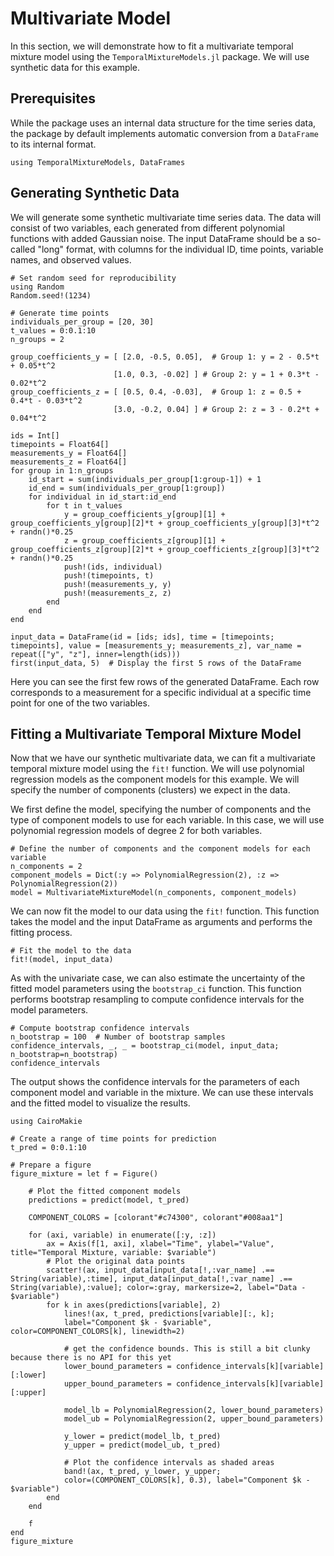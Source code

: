 # Multivariate Model
In this section, we will demonstrate how to fit a multivariate temporal mixture model using the `TemporalMixtureModels.jl` package. We will use synthetic data for this example.

## Prerequisites
While the package uses an internal data structure for the time series data, the package by default implements automatic conversion from a `DataFrame` to its internal format. 
```@example multivariate
using TemporalMixtureModels, DataFrames
```

## Generating Synthetic Data
We will generate some synthetic multivariate time series data. The data will consist of two variables, each generated from different polynomial functions with added Gaussian noise. The input DataFrame should be a so-called "long" format, with columns for the individual ID, time points, variable names, and observed values.
```@example multivariate
# Set random seed for reproducibility
using Random
Random.seed!(1234)

# Generate time points
individuals_per_group = [20, 30]
t_values = 0:0.1:10
n_groups = 2

group_coefficients_y = [ [2.0, -0.5, 0.05],  # Group 1: y = 2 - 0.5*t + 0.05*t^2
                       [1.0, 0.3, -0.02] ] # Group 2: y = 1 + 0.3*t - 0.02*t^2
group_coefficients_z = [ [0.5, 0.4, -0.03],  # Group 1: z = 0.5 + 0.4*t - 0.03*t^2
                       [3.0, -0.2, 0.04] ] # Group 2: z = 3 - 0.2*t + 0.04*t^2

ids = Int[]
timepoints = Float64[]
measurements_y = Float64[]
measurements_z = Float64[]
for group in 1:n_groups
    id_start = sum(individuals_per_group[1:group-1]) + 1
    id_end = sum(individuals_per_group[1:group])
    for individual in id_start:id_end
        for t in t_values
            y = group_coefficients_y[group][1] + group_coefficients_y[group][2]*t + group_coefficients_y[group][3]*t^2 + randn()*0.25
            z = group_coefficients_z[group][1] + group_coefficients_z[group][2]*t + group_coefficients_z[group][3]*t^2 + randn()*0.25
            push!(ids, individual)
            push!(timepoints, t)
            push!(measurements_y, y)
            push!(measurements_z, z)
        end
    end
end

input_data = DataFrame(id = [ids; ids], time = [timepoints; timepoints], value = [measurements_y; measurements_z], var_name = repeat(["y", "z"], inner=length(ids)))
first(input_data, 5)  # Display the first 5 rows of the DataFrame
```

Here you can see the first few rows of the generated DataFrame. Each row corresponds to a measurement for a specific individual at a specific time point for one of the two variables.

## Fitting a Multivariate Temporal Mixture Model
Now that we have our synthetic multivariate data, we can fit a multivariate temporal mixture model using the `fit!` function. We will use polynomial regression models as the component models for this example. We will specify the number of components (clusters) we expect in the data.

We first define the model, specifying the number of components and the type of component models to use for each variable. In this case, we will use polynomial regression models of degree 2 for both variables.
```@example multivariate
# Define the number of components and the component models for each variable
n_components = 2
component_models = Dict(:y => PolynomialRegression(2), :z => PolynomialRegression(2))
model = MultivariateMixtureModel(n_components, component_models)
```

We can now fit the model to our data using the `fit!` function. This function takes the model and the input DataFrame as arguments and performs the fitting process.
```@example multivariate
# Fit the model to the data
fit!(model, input_data)
```

As with the univariate case, we can also estimate the uncertainty of the fitted model parameters using the `bootstrap_ci` function. This function performs bootstrap resampling to compute confidence intervals for the model parameters.
```@example multivariate
# Compute bootstrap confidence intervals
n_bootstrap = 100  # Number of bootstrap samples
confidence_intervals, _, _ = bootstrap_ci(model, input_data; n_bootstrap=n_bootstrap)
confidence_intervals
```

The output shows the confidence intervals for the parameters of each component model and variable in the mixture. We can use these intervals and the fitted model to visualize the results.

```@example multivariate
using CairoMakie

# Create a range of time points for prediction
t_pred = 0:0.1:10

# Prepare a figure
figure_mixture = let f = Figure()

    # Plot the fitted component models
    predictions = predict(model, t_pred)

    COMPONENT_COLORS = [colorant"#c74300", colorant"#008aa1"]

    for (axi, variable) in enumerate([:y, :z])
        ax = Axis(f[1, axi], xlabel="Time", ylabel="Value", title="Temporal Mixture, variable: $variable")
        # Plot the original data points
        scatter!(ax, input_data[input_data[!,:var_name] .== String(variable),:time], input_data[input_data[!,:var_name] .== String(variable),:value]; color=:gray, markersize=2, label="Data - $variable")
        for k in axes(predictions[variable], 2)
            lines!(ax, t_pred, predictions[variable][:, k]; 
            label="Component $k - $variable", color=COMPONENT_COLORS[k], linewidth=2)

            # get the confidence bounds. This is still a bit clunky because there is no API for this yet
            lower_bound_parameters = confidence_intervals[k][variable][:lower]
            upper_bound_parameters = confidence_intervals[k][variable][:upper]

            model_lb = PolynomialRegression(2, lower_bound_parameters)
            model_ub = PolynomialRegression(2, upper_bound_parameters)

            y_lower = predict(model_lb, t_pred)
            y_upper = predict(model_ub, t_pred)

            # Plot the confidence intervals as shaded areas
            band!(ax, t_pred, y_lower, y_upper; 
            color=(COMPONENT_COLORS[k], 0.3), label="Component $k - $variable")
        end
    end

    f
end
figure_mixture
```
